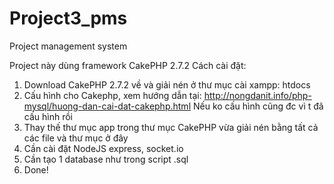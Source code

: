 # Project3_pms
Project management system

Project này dùng framework CakePHP 2.7.2
Cách cài đặt: 
1. Download CakePHP 2.7.2 về và giải nén ở thư mục cài xampp: htdocs
2. Cấu hình cho Cakephp, xem hướng dẫn tại: http://nongdanit.info/php-mysql/huong-dan-cai-dat-cakephp.html
Nếu ko cấu hình cũng đc vì t đã cấu hình rồi
3. Thay thế thư mục app trong thư mục CakePHP vừa giải nén bằng tất cả các file và thư mục ở đây
4. Cần cài đặt NodeJS express, socket.io
5. Cần tạo 1 database như trong script .sql
6. Done!
